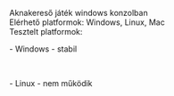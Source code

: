 Aknakereső játék windows konzolban
<br>
Elérhető platformok: Windows, Linux, Mac
<br>
Tesztelt platformok:
<br>
<p>- Windows - stabil</p>
<br>
<p>- Linux - nem működik</p>
